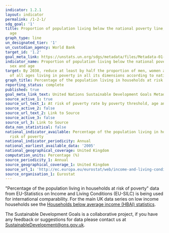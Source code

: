 ```yaml
---
indicator: 1.2.1
layout: indicator
permalink: /1-2-1/
sdg_goal: '1'
title: Proportion of population living below the national poverty line, by sex and
  age
graph_type: line
un_designated_tier: '1'
un_custodian_agency: World Bank
target_id: '1.2'
goal_meta_link: https://unstats.un.org/sdgs/metadata/files/Metadata-01-02-01.pdf
indicator_name: Proportion of population living below the national poverty line, by
  sex and age
target: By 2030, reduce at least by half the proportion of men, women and children
  of all ages living in poverty in all its dimensions according to national definitions
graph_title: Percentage of the population living in households at risk of poverty
reporting_status: complete
published: true
goal_meta_link_text: United Nations Sustainable Development Goals Metadata (pdf 98kB)
source_active_1: true
source_url_text_1: At risk of poverty rate by poverty threshold, age and sex survey
source_active_2: false
source_url_text_2: Link to Source
source_active_3: false
source_url_3: Link to Source
data_non_statistical: false
national_indicator_available: Percentage of the population living in households at
  risk of poverty
national_indicator_periodicity: Annual
national_earliest_available_data: '2005'
national_geographical_coverage: United Kingdom
computation_units: Percentage (%)
source_periodicity_1: Annual
source_geographical_coverage_1: United Kingdom
source_url_1: 'http://ec.europa.eu/eurostat/web/income-and-living-conditions/data/database '
source_organisation_1: Eurostat
---
```

"Percentage of the population living in households at risk of poverty" data from EU-Statistics on Income and Living Conditions (EU-SILC) is being used for international comparability. For the main UK data series on low income households see the [Households below average income (HBAI) statistics](https://www.gov.uk/government/collections/households-below-average-income-hbai--2).

The Sustainable Development Goals is a collaborative project, if you have any feedback or suggestions for data please contact us at <SustainableDevelopment@ons.gov.uk>.

